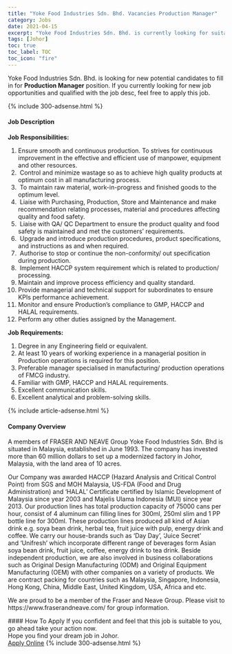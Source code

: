 ```yaml
---
title: "Yoke Food Industries Sdn. Bhd. Vacancies Production Manager" 
category: Jobs 
date: 2021-04-15 
excerpt: "Yoke Food Industries Sdn. Bhd. is currently looking for suitable person to fill in the Production Manager which based in Johor" 
tags: [Johor] 
toc: true 
toc_label: TOC 
toc_icon: "fire" 
--- 
```


<p>Yoke Food Industries Sdn. Bhd. is looking for new potential candidates to fill in for <b>Production Manager</b> position. If you currently looking for new job opportunities and qualified with the job desc, feel free to apply this job.
</p>{% include 300-adsense.html %} 
<div><div><h4>Job Description</h4></div><div><div><span><div><p><strong>Job Responsibilities:</strong></p><ol><li>Ensure smooth and continuous production. To strives for continuous improvement in the effective and efficient use of manpower, equipment and other resources.</li><li>&#160;Control and minimize wastage so as to achieve high quality products at optimum cost in all manufacturing process.</li><li>&#160;To maintain raw material, work-in-progress and finished goods to the optimum level.</li><li>&#160;Liaise with Purchasing, Production, Store and Maintenance and make recommendation relating processes, material and procedures affecting quality and food safety.</li><li>&#160;Liaise with QA/ QC Department to ensure the product quality and food safety is maintained and met the customers&#8217; requirements.</li><li>&#160;Upgrade and introduce production procedures, product specifications, and instructions as and when required.</li><li>&#160;Authorise to stop or continue the non-conformity/ out specification during production.</li><li>&#160;Implement HACCP system requirement which is related to production/ processing.</li><li>Maintain and improve process efficiency and quality standard.</li><li>Provide managerial and technical support for subordinates to ensure KPIs performance achievement.</li><li>Monitor and ensure Production&#8217;s compliance to GMP, HACCP and HALAL requirements.</li><li>Perform any other duties assigned by the Management.</li></ol><p><strong>Job Requirements:</strong></p><ol><li>Degree in any Engineering field or equivalent.</li><li>At least 10 years of working experience in a managerial position in Production operations is required for this position.</li><li>Preferable manager specialised in manufacturing/ production operations of FMCG industry.</li><li>Familiar with GMP, HACCP and HALAL requirements.</li><li>Excellent communication skills.</li><li>Excellent analytical and problem-solving skills.</li></ol></div></span></div></div></div> 
{% include article-adsense.html %} 
<div><div><h4>Company Overview</h4></div><div><div><span><div><p>A members of FRASER AND NEAVE Group&#160;Yoke Food Industries Sdn. Bhd is situated in Malaysia, established in June 1993. The company has invested more than 60 million dollars to set up a modernized factory in Johor, Malaysia, with the land area of 10 acres.&#160;</p><p>Our Company was awarded HACCP (Hazard Analysis and Critical Control Point) from SGS and MOH Malaysia, US-FDA (Food and Drug Administration) and &#8216;HALAL&#8217; Certificate certified by Islamic Development of Malaysia since year 2003 and Majelis Ulama Indonesia (MUI) since year 2013.&#160;Our production lines has total production capacity of 75000 cans per hour, consist of 4 aluminum can filling lines for 300ml, 250ml slim and 1 PP bottle line for 300ml. These production lines produced all kind of Asian drink e.g. soya bean drink, herbal tea, fruit juice with pulp, energy drink and coffee.&#160;We carry our house-brands such as &#8216;Day Day&#8217;, &#8216;Juice Secret&#8217; and&#160;&#8216;Unifresh&#8217; which incorporate different range of beverages form Asian soya bean drink, fruit juice, coffee, energy drink to tea drink.&#160;Beside independent production, we are also involved in business collaborations such as Original Design Manufacturing (ODM) and Original Equipment Manufacturing (OEM) with other companies on a variety of products. We are contract packing for countries such as Malaysia, Singapore, Indonesia, Hong Kong, China, Middle East, United Kingdom, USA, Africa and etc.&#160;</p><p>We are proud to be&#160;a member of the Fraser and Neave Group.&#160;Please visit to https://www.fraserandneave.com/ for group information.&#160;</p></div></span></div></div></div> 
#### How To Apply 
If you confident and feel that this job is suitable to you, go ahead take your action now. <br/> 
Hope you find your dream job in Johor. <br/> 
<a href="https://www.jobstreet.com.my/en/job/production-manager-4537241?jobId=jobstreet-my-job-4537241&" class="btn btn--info" target="_blank" rel="nofollow noopenner">Apply Online</a> 
{% include 300-adsense.html %} 